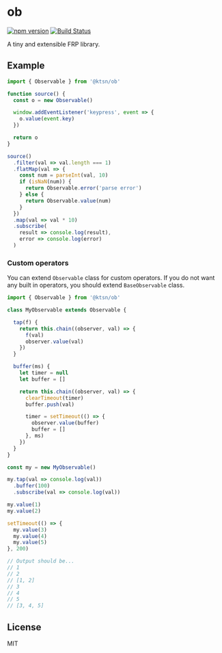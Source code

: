 # ob

[![npm version](https://badge.fury.io/js/%40ktsn%2Fob.svg)](https://badge.fury.io/js/%40ktsn%2Fob)
[![Build Status](https://travis-ci.org/ktsn/ob.svg?branch=master)](https://travis-ci.org/ktsn/ob)

A tiny and extensible FRP library.

## Example

```js
import { Observable } from '@ktsn/ob'

function source() {
  const o = new Observable()

  window.addEventListener('keypress', event => {
    o.value(event.key)
  })

  return o
}

source()
  .filter(val => val.length === 1)
  .flatMap(val => {
    const num = parseInt(val, 10)
    if (isNaN(num)) {
      return Observable.error('parse error')
    } else {
      return Observable.value(num)
    }
  })
  .map(val => val * 10)
  .subscribe(
    result => console.log(result),
    error => console.log(error)
  )
```

### Custom operators

You can extend `Observable` class for custom operators.
If you do not want any built in operators, you should extend `BaseObservable` class.

```js
import { Observable } from '@ktsn/ob'

class MyObservable extends Observable {

  tap(f) {
    return this.chain((observer, val) => {
      f(val)
      observer.value(val)
    })
  }

  buffer(ms) {
    let timer = null
    let buffer = []

    return this.chain((observer, val) => {
      clearTimeout(timer)
      buffer.push(val)

      timer = setTimeout(() => {
        observer.value(buffer)
        buffer = []
      }, ms)
    })
  }
}

const my = new MyObservable()

my.tap(val => console.log(val))
  .buffer(100)
  .subscribe(val => console.log(val))

my.value(1)
my.value(2)

setTimeout(() => {
  my.value(3)
  my.value(4)
  my.value(5)
}, 200)

// Output should be...
// 1
// 2
// [1, 2]
// 3
// 4
// 5
// [3, 4, 5]
```

## License

MIT
